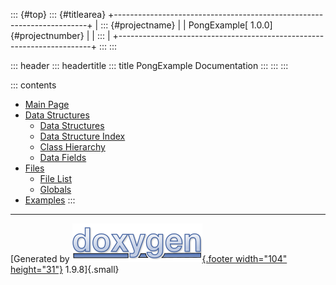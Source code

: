 ::: {#top}
::: {#titlearea}
+-----------------------------------------------------------------------+
| ::: {#projectname}                                                    |
| PongExample[ 1.0.0]{#projectnumber}                                   |
| :::                                                                   |
+-----------------------------------------------------------------------+
:::
:::

::: header
::: headertitle
::: title
PongExample Documentation
:::
:::
:::

::: contents
-   [Main Page](index.html)
-   [Data Structures](annotated.html)
    -   [Data Structures](annotated.html)
    -   [Data Structure Index](classes.html)
    -   [Class Hierarchy](hierarchy.html)
    -   [Data Fields](functions.html)
-   [Files](files.html)
    -   [File List](files.html)
    -   [Globals](globals.html)
-   [Examples](examples.html)
:::

------------------------------------------------------------------------

[Generated by [![doxygen](doxygen.svg){.footer width="104"
height="31"}](https://www.doxygen.org/index.html) 1.9.8]{.small}
